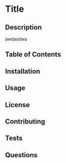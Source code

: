 # Title

## Description
awdasdwa
## Table of Contents

## Installation

## Usage

## License

## Contributing

## Tests

## Questions


